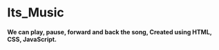 <h1>Its_Music</h1>
<h4>We can play, pause, forward and back the song, Created using HTML, CSS, JavaScript.</h4>
